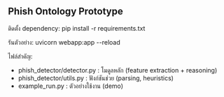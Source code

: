 Phish Ontology Prototype
------------------------
ติดตั้ง dependency:
    pip install -r requirements.txt

รันตัวอย่าง:
    uvicorn webapp:app --reload
    

ไฟล์สำคัญ:
- phish_detector/detector.py : โมดูลหลัก (feature extraction + reasoning)
- phish_detector/utils.py : ฟังก์ชันช่วย (parsing, heuristics)
- example_run.py : ตัวอย่างใช้งาน (demo)
